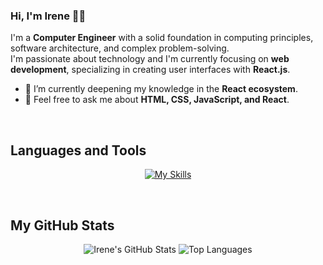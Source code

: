### Hi, I'm Irene 👋🏻

I'm a **Computer Engineer** with a solid foundation in computing principles, software architecture, and complex problem-solving.</br> I'm passionate about technology and I'm currently focusing on **web development**, specializing in creating user interfaces with **React.js**.

- 🌱 I’m currently deepening my knowledge in the **React ecosystem**.
- 💬 Feel free to ask me about **HTML, CSS, JavaScript, and React**.

<br/>
 
## Languages and Tools
 
<p align="center">
  <a href="https://skillicons.dev">
    <img src="https://skillicons.dev/icons?i=html,css,js,react,bash,vscode&theme=light" alt="My Skills"/>
  </a>
</p>

<br/>
  
## My GitHub Stats

<p align="center">
  <img src="https://github-readme-stats.vercel.app/api?username=irenesj87&show_icons=true&hide=contribs&show=reviews,prs_merged&theme=vue&bg_color=00000000" alt="Irene's GitHub Stats" />
  <img src="https://github-readme-stats.vercel.app/api/top-langs/?username=irenesj87&layout=pie&theme=vue&bg_color=00000000" alt="Top Languages" />
</p>

<!---
irenesj87/irenesj87 is a ✨ special ✨ repository because its `README.md` (this file) appears on your GitHub profile.
You can click the Preview link to take a look at your changes.
--->
